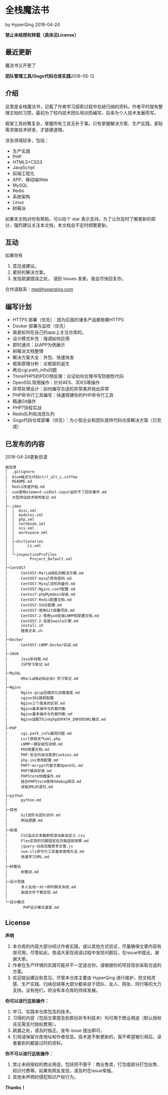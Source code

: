 # 全栈魔法书

by HyperQing 2018-04-24

**禁止未经授权转载（具体见License）**

## 最近更新

魔法书又开更了

**团队管理工具/Gogs代码仓库实践**2018-05-12

## 介绍

这里是全栈魔法书，记载了作者学习探索过程中总结归纳的资料。作者平时就有整理文档的习惯，最初为了校内技术团队培训而编写，后来为个人技术发展而写。

框架工具纷繁复杂，掌握所有工具无补于事。只有掌握解决方案、生产实践，紧贴需求做技术研发，才是硬道理。

涉及领域较多，包括：

- 生产实践
- PHP
- HTML5+CSS3
- JavaScript
- 前端工程化
- APP、移动端Web
- MySQL
- Redis
- 系统架构
- Linux
- 树莓派

如果本文档对你有帮助，可以给个 star 表示支持。为了让你及时了解更新的部分，强烈建议关注本文档，本文档会不定时频繁更新。

## 互动

如果你有
1. 意见或建议。
2. 更好的解决方案。
3. 发现疏漏错误之处。
请到 Issues 发表，我会尽快回复你。

合作请联系：me@hyperqing.com

## 编写计划

- HTTPS 部署（优先）：因为后面的诸多产品都依赖HTTPS
- Docker 部署与监控（优先）
- 我是如何在自己的app上关注仓库的。
- 设计模式补充：强调如何应用
- 即时通讯：以APP为例展示
- 树莓派文档整理
- 解决方案大全：外包、快速快发
- 框架原理分析：论框架的诞生
- 再论cgi.path_info问题
- ThinkPHP5的PDO预处理：论证如何合理书写防御性代码
- OpenSSL常用操作：针对AES、3DES等操作
- 异常处理设计：如何编写合适的异常类并抛出异常
- PHP命令行工具编写：快速搭建你的PHP命令行工具
- 精通Git操作
- PHP7协程实战
- Redis队列和消息队列
- Gogs代码仓库部署（优先）：为小型企业和团队提供代码仓库解决方案（已完成）

## 已发布的内容

2018-04-24更新目录
```
根目录
│  .gitignore
│  Atom格式化代码ctrl_alt_L.coffee
│  README.md
│  Redis快速开始.md
│  vue使用element-ui的el-input监听不了回车事件.md
│  大型网站技术架构笔记.md
│
├─.idea
│  │  misc.xml
│  │  modules.xml
│  │  php.xml
│  │  techbook.iml
│  │  vcs.xml
│  │  workspace.xml
│  │
│  ├─dictionaries
│  │      Li.xml
│  │
│  └─inspectionProfiles
│          Project_Default.xml
│
├─CentOS7
│      CentOS7-MariaDB乱码解决方案.md
│      CentOS7-mysql修改密码.md
│      CentOS7-Mysql双机热备份.md
│      CentOS7-Nginx.conf配置.md
│      Centos7-phpMyAdmin安装.md
│      CentOS7-Redis配置文档.md
│      CentOS7-SSH2配置.md
│      CentOS7-使用Git部署项目.md
│      CentOS7.2-使用yum安装LNMP和配置文档.md
│      CentOS7.2-安装Swoole引擎.md
│      install.sh
│      替换文本.sh
│
├─Docker
│      CentOS7-LNMP-Docker实战.md
│
├─JAVA
│      Java多线程.md
│      JSP学习笔记.md
│
├─MySQL
│      《MariaDB必知必会》学习笔记.md
│
├─Nginx
│      Nginx-gzip压缩优化加载速度.md
│      nginx301跳转配置
│      Nginx三个版本的区别.md
│      Nginx基本操作与负载均衡
│      Nginx基本操作与负载均衡.md
│      Nginx适配Thinkphp的PATH_INFO的URL模式.md
│
├─PHP
│      cgi.path_info漏洞问题.md
│      curl获取天气xml.php
│      LNMP一键安装包说明.md
│      PDO简要文档.md
│      PHP-安全的自动登录Cookies.md
│      php.ini常用配置.md
│      PHP7-mcrypt代替方案OpenSSL.md
│      PHP7编译安装.md
│      PHPStorm快捷操作.md
│      结合PHPStorm使用Xdebug调试.md
│      读取XML的语句.md
│
├─python
│      python.md
│
├─其他
│      Git进阶与团队协作.md
│      网站搭建.md
│
├─前端
│      CSS溢出文本截断和滚动条自定义.css
│      Flex实现的页脚固定在页面底部效果.md
│      jquery-动态加载更多文章.js
│      vue-cli命令行工具基本使用方法.md
│      快速学习XML.md
│
├─树莓派
│      树莓派.md
│
├─设计思路
│      多人在线一对一即时聊天系统.md
│      高级文件下载实现.md
│
└─设计模式
        PHP设计模式速查.md
```

## License

**声明**
1. 本仓库的内容大部分经过作者实践，或以其他方式验证，尽量确保文章内容有效可用。尽管如此，恳请大家在阅读过程中发现问题后，在issue中提出，谢谢大家。
2. 作者在生产环境的实践可能并不一定适合你，请根据你的项目现状采取合适的方案。
3. 欢迎提出建议和意见。尽管本仓库主要由 HyperQing 进行维护，但文档灵感、生产实践、归纳总结等大部分都来自于团队、友人、网友、同行等的大力支持。没有他们，将没有本仓库的持续发展。

**你可以进行这些操作：**
1. 学习、实践本仓库包含的技术。
2. 习得的内容（包括文章提及到原创非专利技术）均可用于商业用途（默认授权且无需支付授权费用）。
3. 疏漏之处，请及时指正。发布 issue 提出即可。
4. 引用请保留仓库地址和作者信息。技术是不断更新的，我不希望被引用后，读者看到的都是过时的资料。

**你不可以进行这些操作：**
1. 禁止未经授权的商业用途，包括但不限于：商业售卖、打包或部分打包出售、知识付费等。如果有网友发现，请及时在issue举报。
2. 其他未声明的侵犯知识产权行为。

**Thanks！**
